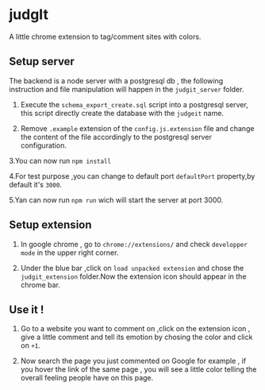 # judgIt
A little chrome extension to tag/comment sites with colors.

## Setup server
The backend is a node server with a postgresql db , the following instruction and file manipulation will happen in the `judgit_server` folder.

1. Execute the `schema_export_create.sql` script into a postgresql server, this script directly create the database with the `judgeit` name.

2. Remove `.example` extension of the `config.js.extension` file and change the content of the file accordingly to the postgresql server configuration.

3.You can now run `npm install`


4.For test purpose ,you can change to default port `defaultPort` property,by default it's `3000`.

5.Yan can now run `npm run` wich will start the server at port 3000.

## Setup extension 

1. In google chrome , go to `chrome://extensions/` and check `developper mode` in the upper right corner.

2. Under the blue bar ,click on `load unpacked extension` and chose the `judgit_extension` folder.Now the extension icon should appear in the chrome bar.

## Use it !

1. Go to a website you want to comment on ,click on the extension icon , give a little comment and tell its emotion by chosing the color and click on `+1`.

2. Now search the page you just commented on Google for example , if you hover the link of the same page , you will see a little color telling the overall feeling people have on this page.


